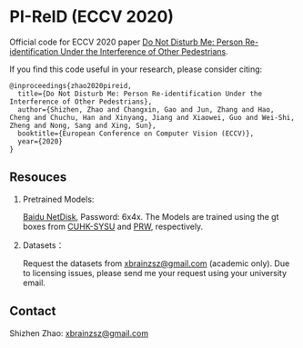 # PI-ReID (ECCV 2020)

Official code for ECCV 2020 paper [Do Not Disturb Me: Person Re-identification Under the Interference of Other Pedestrians](https://arxiv.org/abs/2008.06963).

If you find this code useful in your research, please consider citing:
```
@inproceedings{zhao2020pireid,
  title={Do Not Disturb Me: Person Re-identification Under the Interference of Other Pedestrians},
  author={Shizhen, Zhao and Changxin, Gao and Jun, Zhang and Hao, Cheng and Chuchu, Han and Xinyang, Jiang and Xiaowei, Guo and Wei-Shi, Zheng and Nong, Sang and Xing, Sun},
  booktitle={European Conference on Computer Vision (ECCV)},
  year={2020}
}
```

<h2 id="jump">Resouces</h2>

1. Pretrained Models:

   [Baidu NetDisk](https://pan.baidu.com/s/1O08TssJcASsTh8veIBimzA), Password: 6x4x. The Models are trained using the gt boxes from [CUHK-SYSU](https://github.com/ShuangLI59/person_search) and [PRW](https://github.com/liangzheng06/PRW-baseline), respectively.
   
2. Datasets：
   
   Request the datasets from xbrainzsz@gmail.com (academic only).
   Due to licensing issues, please send me your request using your university email.
   

## Contact

Shizhen Zhao: xbrainzsz@gmail.com

